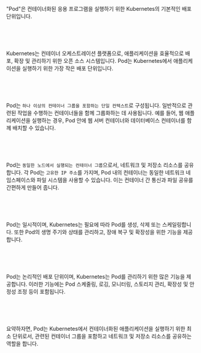 "Pod"은 컨테이너화된 응용 프로그램을 실행하기 위한 Kubernetes의 기본적인 배포 단위입니다.

<br />
<br />
<br />

Kubernetes는 컨테이너 오케스트레이션 플랫폼으로, 애플리케이션을 효율적으로 배포, 확장 및 관리하기 위한 오픈 소스 시스템입니다. Pod는 Kubernetes에서 애플리케이션을 실행하기 위한 가장 작은 배포 단위입니다.

<br />
<br />
<br />

Pod는 `하나 이상의 컨테이너 그룹을 포함하는 단일 컨텍스트`로 구성됩니다. 일반적으로 관련된 작업을 수행하는 컨테이너들을 함께 그룹화하는 데 사용됩니다. 예를 들어, 웹 애플리케이션을 실행하는 경우, Pod 안에 웹 서버 컨테이너와 데이터베이스 컨테이너를 함께 배치할 수 있습니다.

<br />
<br />
<br />

Pod는 `동일한 노드에서 실행되는 컨테이너 그룹`으로서, 네트워크 및 저장소 리소스를 공유합니다. 각 Pod는 `고유한 IP 주소`를 가지며, Pod 내의 컨테이너는 동일한 네트워크 네임스페이스와 파일 시스템을 사용할 수 있습니다. 이는 컨테이너 간 통신과 파일 공유를 간편하게 만들어 줍니다.

<br />
<br />
<br />

Pod는 일시적이며, Kubernetes는 필요에 따라 Pod를 생성, 삭제 또는 스케일링합니다. 또한 Pod의 생명 주기와 상태를 관리하고, 장애 복구 및 확장성을 위한 기능을 제공합니다.

<br />
<br />
<br />

Pod는 논리적인 배포 단위이며, Kubernetes는 Pod를 관리하기 위한 많은 기능을 제공합니다. 이러한 기능에는 Pod 스케줄링, 로깅, 모니터링, 스토리지 관리, 확장성 및 안정성 조정 등이 포함됩니다.

<br />
<br />
<br />

요약하자면, Pod는 Kubernetes에서 컨테이너화된 애플리케이션을 실행하기 위한 최소 단위로서, 관련된 컨테이너 그룹을 포함하고 네트워크 및 저장소 리소스를 공유하는 역할을 합니다.
